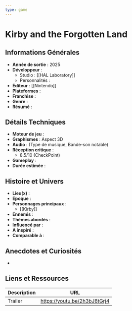 ```yaml
---
type: game
---
```


# Kirby and the Forgotten Land

## Informations Générales

- **Année de sortie** : 2025
- **Développeur** : 
	- Studio : [[HAL Laboratory]]
	- Personnalités : 
- **Éditeur** : [[Nintendo]]
- **Plateformes** : 
- **Franchise** : 
- **Genre** :
- **Résumé** : 

## Détails Techniques
- **Moteur de jeu** : 
- **Graphismes** : Aspect 3D
- **Audio** : (Type de musique, Bande-son notable)
- **Réception critique** : 
	- 8.5/10 (CheckPoint)
- **Gameplay** :
- **Durée estimée** : 

## Histoire et Univers
- **Lieu(x)** : 
- **Epoque** : 
- **Personnages principaux** : 
	- [[Kirby]]
- **Ennemis** :
- **Thèmes abordés** : 
- **Influencé par** :
- **A inspiré** : 
- **Comparable à** :
## Anecdotes et Curiosités
- 
## Liens et Ressources

| Description | URL                          |
| ----------- | ---------------------------- |
| Trailer     | https://youtu.be/2h3bJ8tGrj4 |

